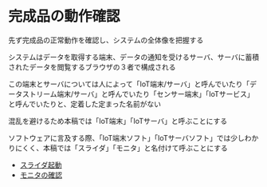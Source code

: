 # 完成品の動作確認

先ず完成品の正常動作を確認し、システムの全体像を把握する

システムはデータを取得する端末、データの通知を受けるサーバ、サーバに蓄積されたデータを閲覧するブラウザの３者で構成される

この端末とサーバについては人によって「IoT端末/サーバ」と呼んでいたり「データストリーム端末/サーバ」と呼んでいたり「センサー端末」「IoTサービス」と呼んでいたりと、定着した定まった名前がない

混乱を避けるため本稿では「IoT端末」「IoTサーバ」と呼ぶことにする

ソフトウェアに言及する際、「IoT端末ソフト」「IoTサーバソフト」では少しわかりにくく、本稿では「スライダ」「モニタ」と名付けて呼ぶことにする

* [スライダ起動](start_slider.md)
* [モニタの確認](chapter1.md)
